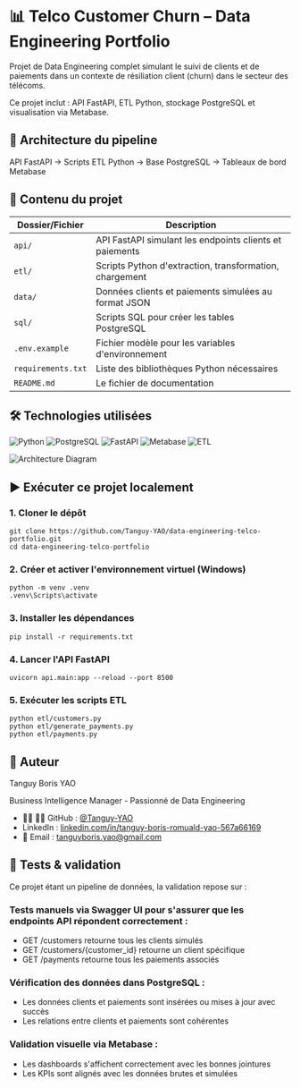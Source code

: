 # 📊 Telco Customer Churn – Data Engineering Portfolio

Projet de Data Engineering complet simulant le suivi de clients et de paiements
dans un contexte de résiliation client (churn) dans le secteur des télécoms.

Ce projet inclut : API FastAPI, ETL Python, stockage PostgreSQL et visualisation via Metabase.


## 🚀 Architecture du pipeline
API FastAPI → Scripts ETL Python → Base PostgreSQL → Tableaux de bord Metabase

## 📂 Contenu du projet

| Dossier/Fichier      | Description                                               |
|----------------------|-----------------------------------------------------------|
| `api/`               | API FastAPI simulant les endpoints clients et paiements   |
| `etl/`               | Scripts Python d'extraction, transformation, chargement   |
| `data/`              | Données clients et paiements simulées au format JSON      |
| `sql/`               | Scripts SQL pour créer les tables PostgreSQL              |
| `.env.example`       | Fichier modèle pour les variables d'environnement         |
| `requirements.txt`   | Liste des bibliothèques Python nécessaires                |
| `README.md`          | Le fichier de documentation                               |


## 🛠️ Technologies utilisées

![Python](https://img.shields.io/badge/Python-3.10-blue)
![PostgreSQL](https://img.shields.io/badge/PostgreSQL-%23336791.svg?logo=postgresql&logoColor=white)
![FastAPI](https://img.shields.io/badge/FastAPI-005571?logo=fastapi)
![Metabase](https://img.shields.io/badge/Metabase-0063F7?logo=metabase&logoColor=white)
![ETL](https://img.shields.io/badge/ETL%20Pipeline-Automated-success)

![Architecture Diagram](docs/architecture.png)


## ▶️ Exécuter ce projet localement

### 1. Cloner le dépôt
```
git clone https://github.com/Tanguy-YAO/data-engineering-telco-portfolio.git
cd data-engineering-telco-portfolio
```

### 2. Créer et activer l'environnement virtuel (Windows)
```
python -m venv .venv
.venv\Scripts\activate
```

### 3. Installer les dépendances
```
pip install -r requirements.txt
```

### 4. Lancer l'API FastAPI
```
uvicorn api.main:app --reload --port 8500
```

### 5. Exécuter les scripts ETL
```
python etl/customers.py
python etl/generate_payments.py
python etl/payments.py
```

## 👤 Auteur

Tanguy Boris YAO

Business Intelligence Manager - Passionné de Data Engineering

- 🧑‍💻 🧑‍💻 GitHub : [@Tanguy-YAO](https://github.com/Tanguy-YAO)
-  LinkedIn : [linkedin.com/in/tanguy-boris-romuald-yao-567a66169](https://www.linkedin.com/in/tanguy-boris-romuald-yao-567a66169/)
- 📧 Email : tanguyboris.yao@gmail.com

## 🧪 Tests & validation

Ce projet étant un pipeline de données, la validation repose sur :

### Tests manuels via Swagger UI pour s'assurer que les endpoints API répondent correctement :
- GET /customers retourne tous les clients simulés
- GET /customers/{customer_id} retourne un client spécifique
- GET /payments retourne tous les paiements associés

### Vérification des données dans PostgreSQL :
- Les données clients et paiements sont insérées ou mises à jour avec succès
- Les relations entre clients et paiements sont cohérentes

### Validation visuelle via Metabase :
- Les dashboards s'affichent correctement avec les bonnes jointures
- Les KPIs sont alignés avec les données brutes et simulées

